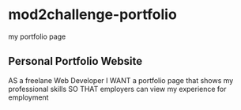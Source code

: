 # mod2challenge-portfolio
my portfolio page

## Personal Portfolio Website

AS a freelane Web Developer
I WANT a portfolio page that shows my professional skills
SO THAT employers can view my experience for employment
